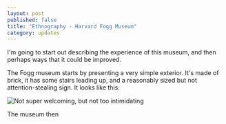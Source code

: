 ```yaml
---
layout: post
published: false
title: "Ethnography - Harvard Fogg Museum"
category: updates
---
```


I'm going to start out describing the experience of this museum, and then perhaps ways that it could be improved.

The Fogg museum starts by presenting a very simple exterior. It's made of brick, it has some stairs leading up, and a reasonably sized but not attention-stealing sign. It looks like this:

![Not super welcoming, but not too intimidating](/http://upload.wikimedia.org/wikipedia/commons/thumb/e/ea/Fogg_Art_Museum%2C_Harvard_University.jpg/1024px-Fogg_Art_Museum%2C_Harvard_University.jpg)

The museum then 